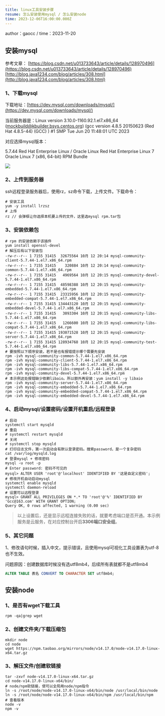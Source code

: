 ```yaml
---
title: linux工具安装步骤
resume: 怎么安装使用mysql / 怎么安装node
time: 2023-12-06T16:00:00.000Z
---
```


author：gaocc    /     time：2023-11-20

## 安装mysql

参考文章：
[https://blog.csdn.net/u013733643/article/details/128970496](https://blog.csdn.net/u013733643/article/details/128970496)
[http://blog.java1234.com/blog/articles/308.html](http://blog.java1234.com/blog/articles/308.html)

### 1、下载mysql

下载地址：[https://dev.mysql.com/downloads/mysql/](https://dev.mysql.com/downloads/mysql/)

当前服务器是：Linux version 3.10.0-1160.92.1.el7.x86\_64 ([mockbuild@kbuilder.bsys.centos.org](mailto:mockbuild@kbuilder.bsys.centos.org)) (gcc version 4.8.5 20150623 (Red Hat 4.8.5-44) (GCC) ) #1 SMP Tue Jun 20 11:48:01 UTC 2023

对应选择mysql版本：

5.7.44
Red Hat Enterprise Linux / Oracle Linux
Red Hat Enterprise Linux 7  Oracle Linux 7 (x86, 64-bit)
RPM Bundle

![](/img2.png)

### 2、上传到服务器

ssh远程登录服务器后，使用rz，sz命令下载，上传文件。下载命令：

```shell
# 安装工具
yum -y install lrzsz
# 上传
rz // 会弹框让你选择本机要上传的文件，这里选mysql rpm.tar包
```

### 3、安装依赖包

```shell
# rpm 的安装依赖于该插件
yum install openssl-devel
# 解压后有以下安装包
-rw-r--r-- 1 7155 31415  32675564 10月 12 20:14 mysql-community-client-5.7.44-1.el7.x86_64.rpm
-rw-r--r-- 1 7155 31415    320884 10月 12 20:14 mysql-community-common-5.7.44-1.el7.x86_64.rpm
-rw-r--r-- 1 7155 31415   4969564 10月 12 20:15 mysql-community-devel-5.7.44-1.el7.x86_64.rpm
-rw-r--r-- 1 7155 31415  48598388 10月 12 20:15 mysql-community-embedded-5.7.44-1.el7.x86_64.rpm
-rw-r--r-- 1 7155 31415  23315956 10月 12 20:15 mysql-community-embedded-compat-5.7.44-1.el7.x86_64.rpm
-rw-r--r-- 1 7155 31415 134443120 10月 12 20:15 mysql-community-embedded-devel-5.7.44-1.el7.x86_64.rpm
-rw-r--r-- 1 7155 31415   3093304 10月 12 20:15 mysql-community-libs-5.7.44-1.el7.x86_64.rpm
-rw-r--r-- 1 7155 31415   1266600 10月 12 20:15 mysql-community-libs-compat-5.7.44-1.el7.x86_64.rpm
-rw-r--r-- 1 7155 31415 193071528 10月 12 20:15 mysql-community-server-5.7.44-1.el7.x86_64.rpm
-rw-r--r-- 1 7155 31415 128934768 10月 12 20:15 mysql-community-test-5.7.44-1.el7.x86_64.rpm
# 要按照以下顺序安装，若不是也有报错提示哪个需要先安装
rpm -ivh mysql-community-common-5.7.44-1.el7.x86_64.rpm
rpm -ivh mysql-community-client-5.7.44-1.el7.x86_64.rpm
rpm -ivh mysql-community-libs-5.7.44-1.el7.x86_64.rpm
rpm -ivh mysql-community-libs-compat-5.7.44-1.el7.x86_64.rpm
rpm -ivh mysql-community-devel-5.7.44-1.el7.x86_64.rpm
# 本示例这处报错缺少依赖libaio。所以额外再安装：yum install -y libaio
rpm -ivh mysql-community-server-5.7.44-1.el7.x86_64.rpm
rpm -ivh mysql-community-embedded-5.7.44-1.el7.x86_64.rpm
rpm -ivh mysql-community-embedded-compat-5.7.44-1.el7.x86_64.rpm
rpm -ivh mysql-community-embedded-devel-5.7.44-1.el7.x86_64.rpm
```

### 4、启动mysql/设置密码/设置开机重启/远程登录

```shell
# 启动
systemctl start mysqld
# 重启
# systemctl restart mysqld
# 关闭
# systemctl stop mysqld
# 打印日志文件，第一次启动会有默认登录密码。搜索password，是一个复杂密码
cat /var/log/mysqld.log
# 登录mysql + 修改密码
mysql -u root -p
# Enter password: 密码不可见的
mysql> ALTER USER 'root'@'localhost' IDENTIFIED BY '这是自定义密码';
# 修改开机自动启动mysql
systemctl enable mysqld
systemctl daemon-reload
# 设置可以远程登录
mysql> GRANT ALL PRIVILEGES ON *.* TO 'root'@'%' IDENTIFIED BY 'Gcc@163.com' WITH GRANT OPTION;
Query OK, 0 rows affected, 1 warning (0.00 sec)

```

> 以上设置后，还是显示远程连接失败的话，就要考虑端口是否开通。本示例服务是云服务，在对应控制台开启**3306端口安全组**。

### 5、其它问题

1、修改语句时候，插入中文，提示错误，且使用mysql可视化工具设置表为utf-8也不生效。

问题原因：创建数据库时候没有选utf8mb4，后续所有表就都不是utf8mb4

```sql
ALTER TABLE 表名 CONVERT TO CHARACTER SET utf8mb4;
```

## 安装node

### 1、是否有wget下载工具

```shell
rpm -qa|grep wget
```

### 2、创建文件夹/下载压缩包

```shell
mkdir node
cd node
wget https://npm.taobao.org/mirrors/node/v14.17.0/node-v14.17.0-linux-x64.tar.gz
```

### 3、解压文件/创建软链接

```shell
tar -zxvf node-v14.17.0-linux-x64.tar.gz
cd node-v14.17.0-linux-x64/bin/
# node/npm软链接，使可以全局用node/npm指令
ln -s /root/node/node-v14.17.0-linux-x64/bin/node /usr/local/bin/node
ln -s /root/node/node-v14.17.0-linux-x64/bin/npm /usr/local/bin/npm
# 查看版本
node -v
npm -v
```
